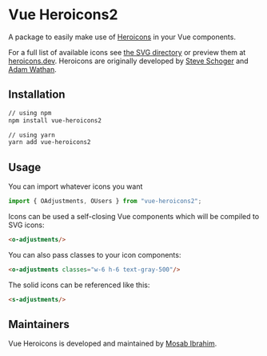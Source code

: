 # Vue Heroicons2

A package to easily make use of [Heroicons](https://github.com/refactoringui/heroicons) in your Vue components.

For a full list of available icons see [the SVG directory](resources/svg) or preview them at [heroicons.dev](https://heroicons.dev). Heroicons are originally developed by [Steve Schoger](https://twitter.com/steveschoger) and [Adam Wathan](https://twitter.com/adamwathan).

## Installation

```bash
// using npm
npm install vue-heroicons2

// using yarn
yarn add vue-heroicons2
```

## Usage

You can import whatever icons you want

```javascript
import { OAdjustments, OUsers } from "vue-heroicons2";
```

Icons can be used a self-closing Vue components which will be compiled to SVG icons:

```html
<o-adjustments/>
```

You can also pass classes to your icon components:

```html
<o-adjustments classes="w-6 h-6 text-gray-500"/>
```

The solid icons can be referenced like this:

```html
<s-adjustments/>
```

## Maintainers

Vue Heroicons is developed and maintained by [Mosab Ibrahim](https://miaababikir.me).